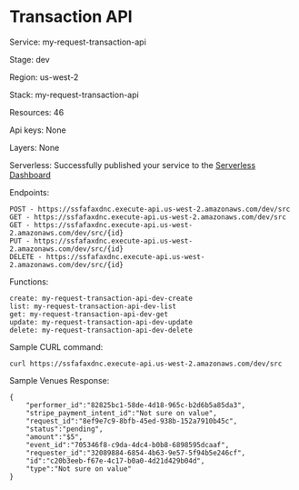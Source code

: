 # Transaction API

Service: my-request-transaction-api

Stage: dev

Region: us-west-2

Stack: my-request-transaction-api

Resources: 46

Api keys: None

Layers: None

Serverless: Successfully published your service to the [Serverless Dashboard](https://dashboard.serverless.com/tenants/softstack/applications/my-request/services/my-request-transaction-api/stage/dev/region/us-west-2)

Endpoints:

    POST - https://ssfafaxdnc.execute-api.us-west-2.amazonaws.com/dev/src
    GET - https://ssfafaxdnc.execute-api.us-west-2.amazonaws.com/dev/src
    GET - https://ssfafaxdnc.execute-api.us-west-2.amazonaws.com/dev/src/{id}
    PUT - https://ssfafaxdnc.execute-api.us-west-2.amazonaws.com/dev/src/{id}
    DELETE - https://ssfafaxdnc.execute-api.us-west-2.amazonaws.com/dev/src/{id}
  
Functions:

    create: my-request-transaction-api-dev-create
    list: my-request-transaction-api-dev-list
    get: my-request-transaction-api-dev-get
    update: my-request-transaction-api-dev-update
    delete: my-request-transaction-api-dev-delete
 
Sample CURL command:

    curl https://ssfafaxdnc.execute-api.us-west-2.amazonaws.com/dev/src
    
Sample Venues Response:

    {
        "performer_id":"82825bc1-58de-4d18-965c-b2d6b5a85da3",
        "stripe_payment_intent_id":"Not sure on value",
        "request_id":"8ef9e7c9-8bfb-45ed-938b-152a7910b45c",
        "status":"pending",
        "amount":"$5",
        "event_id":"705346f8-c9da-4dc4-b0b8-6898595dcaaf",
        "requester_id":"32089884-6854-4b63-9e57-5f94b5e246cf",
        "id":"c20b3eeb-f67e-4c17-b0a0-4d21d429b04d",
        "type":"Not sure on value"
    }
